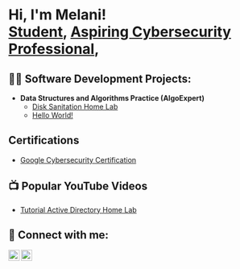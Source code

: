 <h1>Hi, I'm Melani! <br/><a href="https://github.com/Mreyes183">Student</a>, <a href="https://www.linkedin.com/in/MelaniReyes/">Aspiring Cybersecurity Professional</a>, 

<h2>👨‍💻 Software Development Projects:</h2>

- <b>Data Structures and Algorithms Practice (AlgoExpert)</b>
  - [Disk Sanitation Home Lab](https://github.com/Mreyes183/DiskSanitationLab)
  - [Hello World!](https://github.com/Mreyes183/HelloWorld-/blob/main/README.md)
 
 <h2> Certifications</h2>

- [Google Cybersecurity Certification](https://www.credly.com/badges/a7e138f1-8095-434f-b7b0-b6abedbda3ca)

<h2>📺 Popular YouTube Videos</h2>

- [Tutorial Active Directory Home Lab](https://www.youtube.com/@melanireyes543)

<h2> 🤳 Connect with me:</h2>

[<img align="left" alt="JoshMadakor | YouTube" width="22px" src="https://cdn.jsdelivr.net/npm/simple-icons@v3/icons/youtube.svg" />][youtube]
[<img align="left" alt="JoshMadakor | LinkedIn" width="22px" src="https://cdn.jsdelivr.net/npm/simple-icons@v3/icons/linkedin.svg" />][linkedin]

[youtube]: https://www.youtube.com/@melanireyes543
[linkedin]: https://www.linkedin.com/in/melani-reyes-9923a2159/

<!--
**Mreyes183/Mreyes183** is a ✨ _special_ ✨ repository because its `README.md` (this file) appears on your GitHub profile.

Here are some ideas to get you started:

- 🔭 I’m currently working on ...
